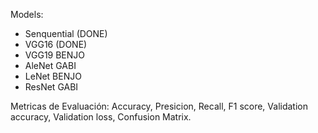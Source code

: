 Models:
- Senquential (DONE)
- VGG16 (DONE)
- VGG19 BENJO
- AleNet GABI
- LeNet BENJO
- ResNet GABI

Metricas de Evaluación:
Accuracy, Presicion, Recall, F1 score, Validation accuracy, Validation loss, Confusion Matrix.